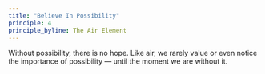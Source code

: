 ```yaml
---
title: "Believe In Possibility"
principle: 4
principle_byline: The Air Element
---
```


Without possibility, there is no hope. Like air, we rarely value or even notice the importance of possibility — until the moment we are without it.
